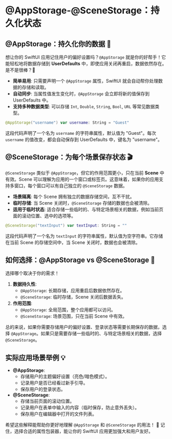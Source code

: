 ﻿# @AppStorage-@SceneStorage：持久化状态

## @AppStorage：持久化你的数据 💾

想让你的 SwiftUI 应用记住用户的偏好设置吗？`@AppStorage` 就是你的好帮手！它能轻松地将数据存储到 **UserDefaults** 中，即使应用关闭再重启，数据依然存在。是不是很棒？🎉

*   **简单易用**: 只需要声明一个 `@AppStorage` 属性，SwiftUI 就会自动帮你处理数据的存储和读取。
*   **自动同步**: 当属性值发生变化时，`@AppStorage` 会立即将新的值保存到 UserDefaults 中。
*   **支持多种数据类型**: 可以存储 `Int`, `Double`, `String`, `Bool`, `URL` 等常见数据类型。

```swift
@AppStorage("username") var username: String = "Guest"
```

这段代码声明了一个名为 `username` 的字符串属性，默认值为 "Guest"。每次 `username` 的值改变，都会自动保存到 UserDefaults 中，键名为 "username"。

## @SceneStorage：为每个场景保存状态 🎬

`@SceneStorage` 类似于 `@AppStorage`，但它的作用范围更小，只在当前 **Scene** 中有效。Scene 可以理解为应用的一个窗口或标签页。这意味着，如果你的应用支持多窗口，每个窗口可以有自己独立的 `@SceneStorage` 数据。

*   **场景隔离**: 每个 Scene 拥有独立的数据存储空间，互不干扰。
*   **临时存储**: 当 Scene 关闭时，`@SceneStorage` 存储的数据也会被清除。
*   **适用于临时状态**: 适合存储一些临时的、与特定场景相关的数据，例如当前页面的滚动位置、选中的选项等。

```swift
@SceneStorage("textInput") var textInput: String = ""
```

这段代码声明了一个名为 `textInput` 的字符串属性，默认值为空字符串。它存储在当前 Scene 的存储空间中，当 Scene 关闭时，数据也会被清除。

## 如何选择：@AppStorage vs @SceneStorage 🤔

选择哪个取决于你的需求！

1.  **数据持久性**:
    *   `@AppStorage`: 长期存储，应用重启后数据依然存在。
    *   `@SceneStorage`: 临时存储，Scene 关闭后数据丢失。
2.  **作用范围**:
    *   `@AppStorage`: 全局范围，整个应用都可以访问。
    *   `@SceneStorage`: 场景范围，只在当前 Scene 中有效。

总的来说，如果你需要存储用户的偏好设置、登录状态等需要长期保存的数据，选择 `@AppStorage`。如果只是需要存储一些临时的、与特定场景相关的数据，选择 `@SceneStorage`。

## 实际应用场景举例 💡

*   **@AppStorage**:
    *   存储用户的主题偏好设置（亮色/暗色模式）。
    *   记录用户是否已经看过新手引导。
    *   保存用户的登录状态。
*   **@SceneStorage**:
    *   存储当前页面的滚动位置。
    *   记录用户在表单中输入的内容（临时保存，防止意外丢失）。
    *   保存用户在编辑器中打开的文件列表。

希望这些解释能帮助你更好地理解 `@AppStorage` 和 `@SceneStorage` 的用法！ 🚀 记住，选择合适的属性包装器，能让你的 SwiftUI 应用更加强大和用户友好。


